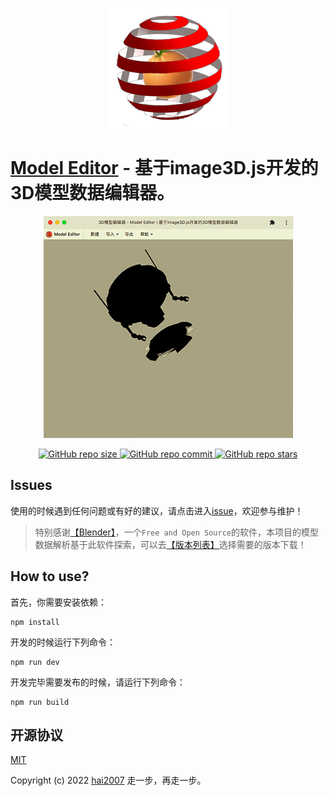 <p align='center'>
    <a href='https://hai2007.github.io/model-editor/' target='_blank'>
        <img src='./image/logo-192.png'>
    </a>
</p>

# [Model Editor](https://hai2007.github.io/model-editor/) - 基于image3D.js开发的3D模型数据编辑器。

<p align='center'>
    <a href='https://hai2007.github.io/model-editor/' target='_blank'>
        <img src='./view.png'>
    </a>
</p>

<p align="center">
    <a href="https://github.com/hai2007/model-editor/graphs/code-frequency" target='_blank'>
        <img alt="GitHub repo size" src="https://img.shields.io/github/repo-size/hai2007/model-editor">
    </a>
    <a href="https://github.com/hai2007/model-editor/graphs/commit-activity" target='_blank'>
        <img alt="GitHub repo commit" src="https://img.shields.io/github/last-commit/hai2007/model-editor">
    </a>
    <a href="https://github.com/hai2007/model-editor" target='_blank'>
        <img alt="GitHub repo stars" src="https://img.shields.io/github/stars/hai2007/model-editor?style=social">
    </a>
</p >

## Issues
使用的时候遇到任何问题或有好的建议，请点击进入[issue](https://github.com/hai2007/model-editor/issues)，欢迎参与维护！

> 特别感谢[【Blender】](https://www.blender.org/)，一个```Free and Open Source```的软件，本项目的模型数据解析基于此软件探索，可以去[【版本列表】](https://mirrors.aliyun.com/blender/release/)选择需要的版本下载！

## How to use?

首先，你需要安装依赖：

```
npm install
```

开发的时候运行下列命令：

```
npm run dev
```

开发完毕需要发布的时候，请运行下列命令：

```
npm run build
```

开源协议
---------------------------------------
[MIT](https://github.com/hai2007/model-editor/blob/master/LICENSE)

Copyright (c) 2022 [hai2007](https://hai2007.github.io/SweetHome/) 走一步，再走一步。
